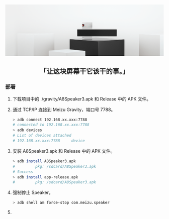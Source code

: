 ![](https://github.com/lz233/MeizuGravity/raw/master/Gravity/banner.png)



## <p align="center">「让这块屏幕干它该干的事。」</p>

### 部署

1. 下载项目中的 ./gravity/A8Speaker3.apk  和 Release 中的 APK 文件。

2. 通过 TCP/IP 连接到 Meizu Gravity，端口号 7788。

   ```bash
   > adb connect 192.168.xx.xxx:7788
   # connected to 192.168.xx.xxx:7788
   > adb devices
   # List of devices attached
   # 192.168.xx.xxx:7788     device
   ```

3. 安装 A8Speaker3.apk 和 Release 中的 APK 文件。

   ```bash
   > adb install A8Speaker3.apk
   #         pkg: /sdcard/A8Speaker3.apk
   # Success
   > adb install app-release.apk
   #         pkg: /sdcard/A8Speaker3.apk
   ```

4. 强制停止 Speaker。

   ```bash
   > adb shell am force-stop com.meizu.speaker
   ```

5. 